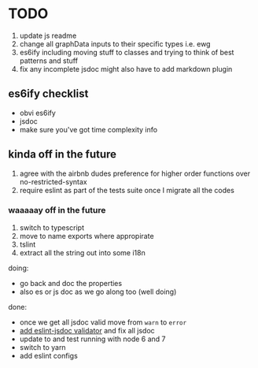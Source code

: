# TODO

1. update js readme
1. change all graphData inputs to their specific types i.e. ewg
1. es6ify including moving stuff to classes and trying to think of best patterns and stuff
1. fix any incomplete jsdoc might also have to add markdown plugin

## es6ify checklist

- obvi es6ify
- jsdoc
- make sure you've got time complexity info

## kinda off in the future

1. agree with the airbnb dudes preference for higher order functions over no-restricted-syntax
1. require eslint as part of the tests suite once I migrate all the codes

### waaaaay off in the future

1. switch to typescript
1. move to name exports where appropirate
1. tslint
1. extract all the string out into some i18n

doing:

- go back and doc the properties
- also es or js doc as we go along too (well doing)

done:

- once we get all jsdoc valid move from `warn` to `error`
- [add eslint-jsdoc validator](https://eslint.org/docs/rules/valid-jsdoc) and fix all jsdoc
- update to and test running with node 6 and 7
- switch to yarn
- add eslint configs
